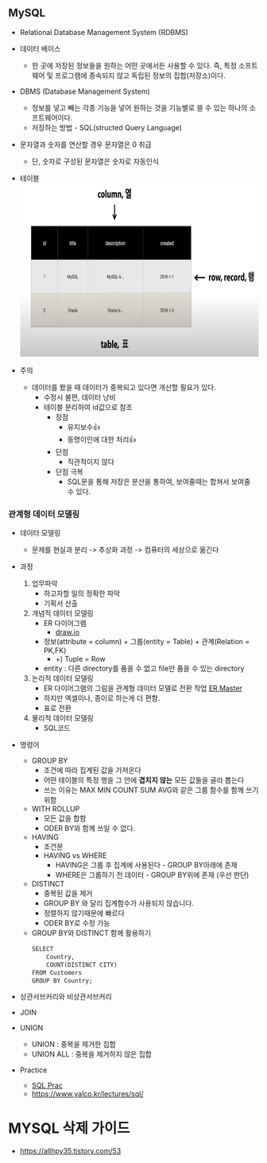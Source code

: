 ## MySQL

- Relational Database Management System (RDBMS)

- 데이터 베이스
    - 한 곳에 저장된 정보들을 원하는 어떤 곳에서든 사용할 수 있다. 즉, 특정 소프트웨어 및 프로그램에 종속되지 않고 독립된 정보의 집합(저장소)이다.
    
- DBMS (Database Management System)
    - 정보를 넣고 빼는 각종 기능을 넣어 원하는 것을 기능별로 쓸 수 있는 하나의 소프트웨어이다.
    - 저장하는 방법 - SQL(structed Query Language)

- 문자열과 숫자를 연산할 경우 문자열은 0 취급
    - 단, 숫자로 구성된 문자열은 숫자로 자동인식

- 테이블 <img src="./img/Table_img.png" alt="kernel" width="700" height="350">

- 주의
    - 데이터를 봤을 때 데이터가 중복되고 있다면 개선할 필요가 있다.
        - 수정시 불편, 데이터 낭비
        - 테이블 분리하여 id값으로 참조
            - 장점
                - 유지보수👍
                - 동명이인에 대한 처리👍
            - 단점
                - 직관적이지 않다
            - 단점 극복
                - SQL문을 통해 저장은 분산을 통하여, 보여줄때는 합쳐서 보여줄 수 있다. 

### 관계형 데이터 모델링
- 데이터 모델링
    - 문제를 현실과 분리 -> 추상화 과정 -> 컴퓨터의 세상으로 옮긴다
- 과정
    1. 업무파악
        - 하고자할 일의 정확한 파악
        - 기획서 산출
    2. 개념적 데이터 모델링
        - ER 다이어그램
            - [draw.io]()
        - 정보(attribute = column) + 그룹(entity = Table) + 관계(Relation = PK,FK)
            - +) Tuple = Row
        - entity : 다른 directory를 품을 수 없고 file만 품을 수 있는 directory
    3. 논리적 데이터 모델링
        - ER 다이어그램의 그림을 관계형 데이터 모델로 전환 작업 [ER Master]()
        - 하지만 엑셀이나, 종이로 하는게 더 편함.
        - 표로 전환
    4. 물리적 데이터 모델링
        - SQL코드

- 명령어
    - GROUP BY
        - 조건에 따라 집계된 값을 가져온다
        - 어떤 테이블의 특정 행을 그 안에 **겹치지 않는** 모든 값들을 골라 뽑는다
        - 쓰는 이유는 MAX MIN COUNT SUM AVG와 같은 그룹 함수를 함께 쓰기 위함
    - WITH ROLLUP
        - 모든 값을 합함
        - ODER BY와 함께 쓰일 수 없다.
    - HAVING
        - 조건문
        - HAVING vs WHERE
            - HAVING은 그룹 후 집계에 사용된다 - GROUP BY아래에 존재
            - WHERE은 그룹하기 전 데이터 - GROUP BY위에 존재 (우선 판단)
    - DISTINCT
        - 중복된 값을 제거
        - GROUP BY 와 달리 집계함수가 사용되지 않습니다.
        - 정렬하지 않기때문에 빠르다 
        - ODER BY로 수정 가능
    - GROUP BY와 DISTINCT 함께 활용하기
        ```
        SELECT
            Country,
            COUNT(DISTINCT CITY)
        FROM Customers
        GROUP BY Country;
        ```
- 상관서브커리와 비상관서브커리

- JOIN

- UNION
    - UNION : 중복을 제거한 집합
    - UNION ALL : 중복을 제거하지 않은 집합

- Practice
    - [SQL Prac](https://www.w3schools.com/mysql/trymysql.asp?filename=trysql_select_all)
    - https://www.yalco.kr/lectures/sql/


# MYSQL 삭제 가이드
- https://allhpy35.tistory.com/53
